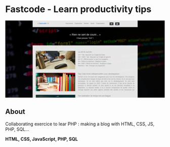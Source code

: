 # Fastcode - Learn productivity tips

![Design preview for Fastcode](./design/desktop-preview.png)

## About

Collaborating exercice to lear PHP : making a blog with HTML, CSS, JS, PHP, SQL...

**HTML, CSS, JavaScript, PHP, SQL**